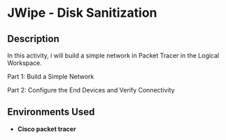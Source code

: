 <h1>JWipe - Disk Sanitization</h1>



<h2>Description</h2>

In this activity, i will build a simple network in Packet Tracer in the Logical Workspace.

Part 1: Build a Simple Network

Part 2: Configure the End Devices and Verify Connectivity
<br />




<h2>Environments Used </h2>

- <b>Cisco packet tracer



<!--
 ```diff
- text in red
+ text in green
! text in orange
# text in gray
@@ text in purple (and bold)@@
```
--!>

